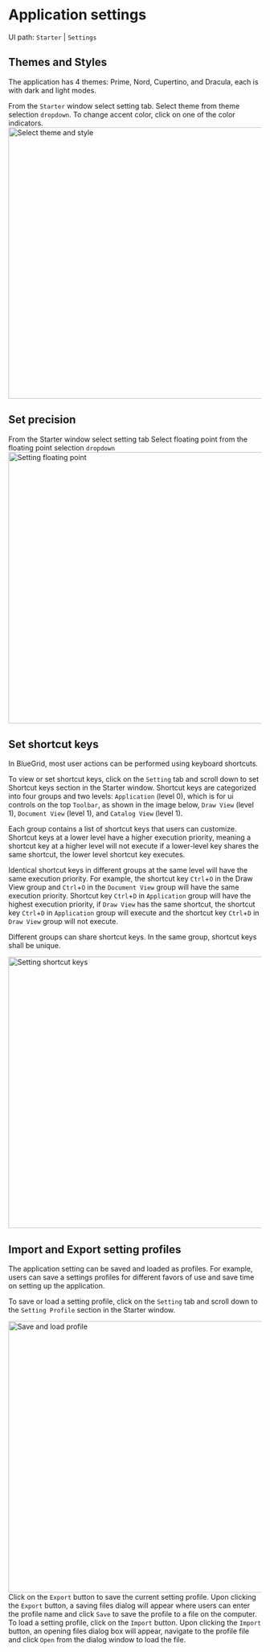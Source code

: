 # Application settings
<tldr>
    <p>UI path: <ui-path><code>Starter</code> | <code>Settings</code></ui-path></p>
</tldr>

## Themes and Styles
<procedure title="Select Themes and Styles" >
<p>
The application has 4 themes: Prime, Nord, Cupertino, and Dracula, each is with dark and light modes.
</p>
<step>
From the <code>Starter</code> window select setting tab.
</step>
<step>Select theme from theme selection <code>dropdown</code>.</step>
<step>To change accent color, click on one of the color indicators.</step>
<img src="select_theme.png" alt="Select theme and style" width="540"/>
</procedure>

[//]: # (<procedure title="Select language" id="select-language">)

[//]: # (<step>)

[//]: # (    From the Starter window select setting tab)

[//]: # (</step>)

[//]: # (<step>)

[//]: # (    Select language from the language selection <code>dropdown</code>)

[//]: # (</step>)

[//]: # (<img src="language_selection.png" alt="Select language" width="540"  />)

[//]: # (</procedure>)

## Set precision

<procedure title="Set floating point" >
<step>
    From the Starter window select setting tab
</step>
<step>
    Select floating point from the floating point selection <code>dropdown</code>
</step>
<img src="precision_selection.png" alt="Setting floating point" width="540" />
</procedure>

## Set shortcut keys 

<procedure title="Setting shortcut keys" >
<p>
In BlueGrid, most user actions can be performed using keyboard shortcuts. 
</p>
<p>
To view or set shortcut keys, click on the <code>Setting</code> tab and scroll down to set Shortcut keys section in the Starter window.
Shortcut keys are categorized into four groups and two levels: <code>Application</code> (level 0), which is for ui controls on the top <code>Toolbar</code>, as shown in the image below,
<code>Draw View</code> (level 1), <code>Document View</code> (level 1), and <code>Catalog View</code> (level 1).
</p>
<p>
Each group contains a list of shortcut keys that users can customize. Shortcut keys at a lower level have a higher execution priority, meaning a shortcut key at a higher level will not execute if a lower-level key shares the same shortcut, the lower level shortcut key executes.
</p>
<p>
Identical shortcut keys in different groups at the same level will have the same execution priority. For example, the shortcut key <code>Ctrl</code>+<code>O</code> in the Draw View group and <code>Ctrl</code>+<code>O</code> in the <code>Document View</code> group will have the same execution priority. Shortcut key <code>Ctrl</code>+<code>D</code> in <code>Application</code> group will have the highest execution priority, if <code>Draw View</code> has the same shortcut, the shortcut key <code>Ctrl</code>+<code>D</code> in <code>Application</code> group will execute and the shortcut key <code>Ctrl</code>+<code>D</code> in <code>Draw View</code> group will not execute.
</p>
<p>
Different groups can share shortcut keys. In the same group, shortcut keys shall be unique.
</p>


<img src="shortcut.png" alt="Setting shortcut keys" width="540"/>

</procedure>

## Import and Export setting profiles

<procedure title="Save and load profiles" >
<p>
    The application setting can be saved and loaded as profiles. For example, users can save a settings profiles for different favors of use and save time on setting up the application.
</p>
<p>
    To save or load a setting profile, click on the <code>Setting</code> tab and scroll down to the <code>Setting Profile</code> section in the Starter window.
</p>
<img src="profile.png" alt="Save and load profile" width="540"/>
</procedure>

<procedure title="Import setting profiles">
<step>
    Click on the <code>Export</code> button to save the current setting profile.
</step>
<step>
    Upon clicking the <code>Export</code> button, a saving files dialog will appear where users can enter the profile name and click <code>Save</code> to save the profile to a file on the computer.
</step>
</procedure>

<procedure title="Export setting profiles">
<step>
    To load a setting profile, click on the <code>Import</code> button.
</step>
<step>
    Upon clicking the <code>Import</code> button, an opening files dialog box will appear, navigate to the profile file and click <code>Open</code> from the dialog window to load the file.
</step>
</procedure>